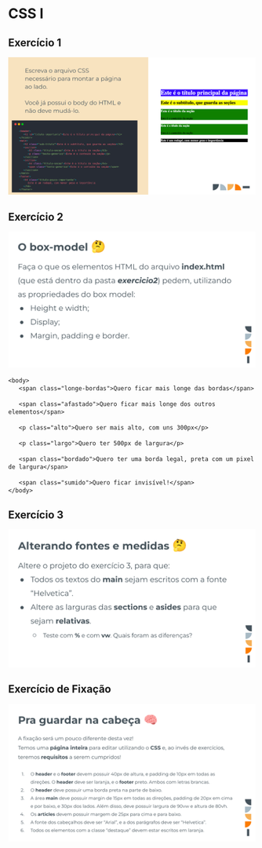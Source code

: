 # CSS I
## Exercício 1
![](./media/1.png)

## Exercício 2
![](./media/2.png)
```
<body>
   <span class="longe-bordas">Quero ficar mais longe das bordas</span>

   <span class="afastado">Quero ficar mais longe dos outros elementos</span>

   <p class="alto">Quero ser mais alto, com uns 300px</p>

   <p class="largo">Quero ter 500px de largura</p>

   <span class="bordado">Quero ter uma borda legal, preta com um pixel de largura</span>

   <span class="sumido">Quero ficar invisível!</span>
</body>
```

## Exercício 3
![](./media/3.png)

## Exercício de Fixação
![](./media/4.png)